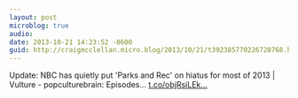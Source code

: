 ```yaml
---
layout: post
microblog: true
audio: 
date: 2013-10-21 14:23:52 -0600
guid: http://craigmcclellan.micro.blog/2013/10/21/t392385770226720768.html
---
```

Update: NBC has quietly put 'Parks and Rec' on hiatus for most of 2013 | Vulture - popculturebrain: Episodes... [t.co/objRsiLEk...](http://t.co/objRsiLEk0)
